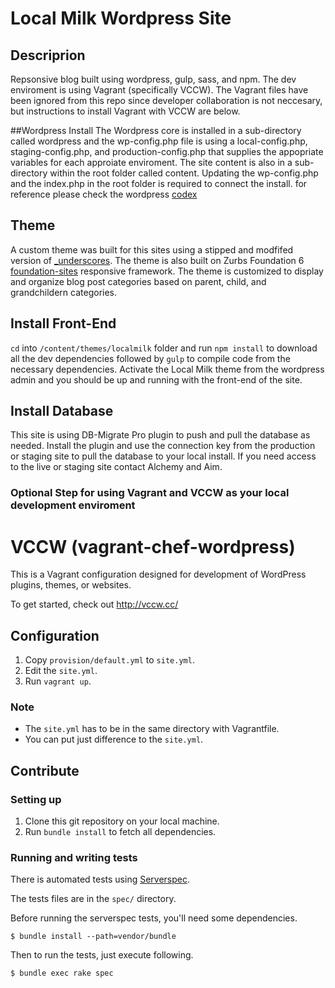 # Local Milk Wordpress Site

## Descriprion

Repsonsive blog built using wordpress, gulp, sass, and npm. The dev enviroment is using Vagrant (specifically VCCW). The Vagrant files have been ignored from this repo since developer collaboration is not neccesary, but instructions to install Vagrant with VCCW are below. 

##Wordpress Install
The Wordpress core is installed in a sub-directory called wordpress and the wp-config.php file is using a local-config.php, staging-config.php, and production-config.php  that supplies the appopriate variables for each approiate enviroment. The site content is also in a sub-directory within the root folder called content. Updating the wp-config.php and the index.php in the root folder is required to connect the install. for reference please check the wordpress [codex](https://codex.wordpress.org/Giving_WordPress_Its_Own_Directory)

## Theme
A custom theme was built for this sites using a stipped and modfifed version of [_underscores](http://underscores.me/). The theme is also built on Zurbs Foundation 6 [foundation-sites](http://foundation.zurb.com/sites/docs/) responsive framework. The theme is customized to display and organize blog post categories based on parent, child, and grandchildern categories. 

## Install Front-End 
`cd` into `/content/themes/localmilk` folder and run `npm install` to download all the dev dependencies followed by `gulp` to compile code from the necessary dependencies. Activate the Local Milk theme from the wordpress admin and you should be up and running with the front-end of the site.

## Install Database
This site is using DB-Migrate Pro plugin to push and pull the database as needed. Install the plugin and use the connection key from the production or staging site to pull the database to your local install. If you need access to the live or staging site contact Alchemy and Aim. 

### Optional Step for using Vagrant and VCCW as your local development enviroment
# VCCW (vagrant-chef-wordpress)

This is a Vagrant configuration designed for development of WordPress plugins, themes, or websites.

To get started, check out <http://vccw.cc/>

## Configuration

1. Copy `provision/default.yml` to `site.yml`.
1. Edit the `site.yml`.
1. Run `vagrant up`.

### Note

* The `site.yml` has to be in the same directory with Vagrantfile.
* You can put just difference to the `site.yml`.

## Contribute

### Setting up

1. Clone this git repository on your local machine.
2. Run `bundle install` to fetch all dependencies.

### Running and writing tests

There is automated tests using [Serverspec](http://serverspec.org/).

The tests files are in the `spec/` directory.


Before running the serverspec tests, you'll need some dependencies.

```
$ bundle install --path=vendor/bundle
```

Then to run the tests, just execute following.

```
$ bundle exec rake spec
```

 
